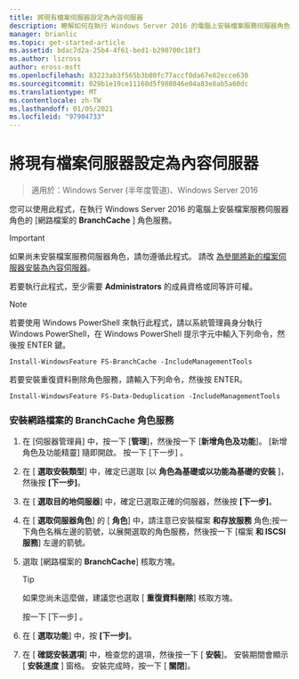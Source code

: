 ```yaml
---
title: 將現有檔案伺服器設定為內容伺服器
description: 瞭解如何在執行 Windows Server 2016 的電腦上安裝檔案服務伺服器角色的 [網路檔案的 BranchCache] 角色服務。
manager: brianlic
ms.topic: get-started-article
ms.assetid: bdac7d2a-25b4-4f61-bed1-b290700c18f3
ms.author: lizross
author: eross-msft
ms.openlocfilehash: 83223ab3f565b3b00fc77accf0da67e82ecce630
ms.sourcegitcommit: 029b1e19ce11160d5f988046e04a83e8ab5a60dc
ms.translationtype: MT
ms.contentlocale: zh-TW
ms.lasthandoff: 01/05/2021
ms.locfileid: "97904733"
---
```

# <a name="configure-an-existing-file-server-as-a-content-server"></a>將現有檔案伺服器設定為內容伺服器

>適用於：Windows Server (半年度管道)、Windows Server 2016

您可以使用此程式，在執行 Windows Server 2016 的電腦上安裝檔案服務伺服器角色的 [網路檔案的 **BranchCache** ] 角色服務。

> [!IMPORTANT]
> 如果尚未安裝檔案服務伺服器角色，請勿遵循此程式。 請改 [為參閱將新的檔案伺服器安裝為內容伺服器](../../branchcache/deploy/Install-a-New-File-Server-as-a-Content-Server.md)。

若要執行此程式，至少需要 **Administrators** 的成員資格或同等許可權。

> [!NOTE]
> 若要使用 Windows PowerShell 來執行此程式，請以系統管理員身分執行 Windows PowerShell，在 Windows PowerShell 提示字元中輸入下列命令，然後按 ENTER 鍵。
>
> `Install-WindowsFeature FS-BranchCache -IncludeManagementTools`
>
> 若要安裝重復資料刪除角色服務，請輸入下列命令，然後按 ENTER。
>
> `Install-WindowsFeature FS-Data-Deduplication -IncludeManagementTools`

### <a name="to-install-the-branchcache-for-network-files-role-service"></a>安裝網路檔案的 BranchCache 角色服務

1.  在 [伺服器管理員] 中，按一下 [**管理**]，然後按一下 [**新增角色及功能**]。 [新增角色及功能精靈] 隨即開啟。 按一下 [下一步] 。

2.  在 [ **選取安裝類型**] 中，確定已選取 [以 **角色為基礎或以功能為基礎的安裝** ]，然後按 **[下一步]**。

3.  在 [ **選取目的地伺服器**] 中，確定已選取正確的伺服器，然後按 **[下一步]**。

4.  在 [ **選取伺服器角色**] 的 [ **角色**] 中，請注意已安裝檔案 **和存放服務** 角色;按一下角色名稱左邊的箭號，以展開選取的角色服務，然後按一下 [檔案 **和 ISCSI 服務**] 左邊的箭號。

5.  選取 [網路檔案的 **BranchCache**] 核取方塊。

    > [!TIP]
    > 如果您尚未這麼做，建議您也選取 [ **重復資料刪除**] 核取方塊。

    按一下 [下一步] 。

6.  在 [ **選取功能**] 中，按 **[下一步]**。

7.  在 [ **確認安裝選項**] 中，檢查您的選項，然後按一下 [ **安裝**]。 安裝期間會顯示 [ **安裝進度** ] 窗格。 安裝完成時，按一下 [ **關閉**]。



